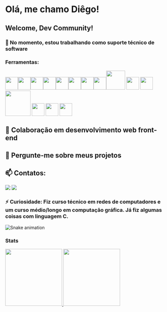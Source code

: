 # Olá, me chamo Diêgo!
## Welcome, Dev Community!
### 🔭 No momento, estou trabalhando como suporte técnico de software
### Ferramentas:
<img loading="lazy" src="https://cdn.jsdelivr.net/gh/devicons/devicon@latest/icons/nextjs/nextjs-original.svg" width="40" height="40"/><img loading="lazy" src="https://cdn.jsdelivr.net/gh/devicons/devicon@latest/icons/react/react-original-wordmark.svg" width="40" height="40"/><img loading="lazy" src="https://cdn.jsdelivr.net/gh/devicons/devicon@latest/icons/reactrouter/reactrouter-original-wordmark.svg" width="40" height="40"/><img loading="lazy" src="https://cdn.jsdelivr.net/gh/devicons/devicon@latest/icons/typescript/typescript-original.svg" width="40" height="40"/><img loading="lazy"
src="https://cdn.jsdelivr.net/gh/devicons/devicon@latest/icons/javascript/javascript-original.svg" width="40" height="40"/><img loading="lazy" src="https://cdn.jsdelivr.net/gh/devicons/devicon@latest/icons/html5/html5-plain-wordmark.svg" width="40" height="40" /><img loading="lazy" src="https://cdn.jsdelivr.net/gh/devicons/devicon@latest/icons/css3/css3-original-wordmark.svg" width="40" height="40"/><img loading="lazy" src="https://cdn.jsdelivr.net/gh/devicons/devicon@latest/icons/nodejs/nodejs-plain-wordmark.svg" width="40" height="40"/><img loading="lazy" src="https://cdn.jsdelivr.net/gh/devicons/devicon@latest/icons/express/express-original-wordmark.svg" width="60" height="60"/> <img loading="lazy" src="https://cdn.jsdelivr.net/gh/devicons/devicon@latest/icons/git/git-plain-wordmark.svg" width="40" height="40"/>
<img loading="lazy" src="https://cdn.jsdelivr.net/gh/devicons/devicon@latest/icons/mongodb/mongodb-original-wordmark.svg" width="40" height="40"/> 
<img loading="lazy" src="https://cdn.jsdelivr.net/gh/devicons/devicon@latest/icons/supabase/supabase-original-wordmark.svg" width="80" height="80"/> 
<img loading="lazy" src="https://cdn.jsdelivr.net/gh/devicons/devicon@latest/icons/mysql/mysql-original-wordmark.svg" width="40" height="40"/> 
<img loading="lazy" src="https://cdn.jsdelivr.net/gh/devicons/devicon@latest/icons/java/java-original.svg" width="40" height="40"/> 
<img loading="lazy" src="https://cdn.jsdelivr.net/gh/devicons/devicon@latest/icons/microsoftsqlserver/microsoftsqlserver-plain-wordmark.svg" width="40" height="40"/>



## 👯 Colaboração em desenvolvimento web front-end
## 💬 Pergunte-me sobre meus projetos
## 📫 Contatos:
<div>
<a href = "mailto:debarrosdiego415@gmail.com"><img loading="lazy" src="https://img.shields.io/badge/Gmail-D14836?style=for-the-badge&logo=gmail&logoColor=white" target="_blank"></a>
<a href="https://www.linkedin.com/in/di%C3%AAgo-de-barros-760541257/" target="_blank"><img loading="lazy" src="https://img.shields.io/badge/-LinkedIn-%230077B5?style=for-the-badge&logo=linkedin&logoColor=white" target="_blank"></a>   
</div>

### ⚡ Curiosidade: Fiz curso técnico em redes de computadores e um curso médio/longo em computação gráfica. Já fiz algumas coisas com linguagem C.

![Snake animation](https://github.com/seu-usuário-aqui/seu-usuário-aqui/blob/output/github-contribution-grid-snake.svg)

### Stats
<div>
<a href="https://github.com/dig-ie">
<img loading="lazy" height="180em" src="https://github-readme-stats.vercel.app/api/top-langs/?username=dig-ie&layout=compact&langs_count=7&theme=dracula"/>
<img loading="lazy" height="180em" src="https://github-readme-stats.vercel.app/api?username=dig-ie&show_icons=true&theme=dracula&include_all_commits=true&count_private=true"/>
</div>
